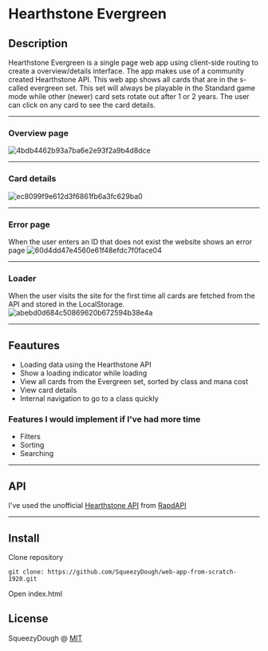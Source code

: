 <!-- Add a link to your live demo in Github Pages 🌐-->
# Hearthstone Evergreen

## Description
Hearthstone Evergreen is a single page web app using client-side routing to create a overview/details interface. The app makes use of a community created Hearthstone API. This web app shows all cards that are in the s-called evergreen set. This set will always be playable in the Standard game mode while other (newer) card sets rotate out after 1 or 2 years. The user can click on any card to see the card details.

------

### Overview page
![4bdb4462b93a7ba6e2e93f2a9b4d8dce](https://user-images.githubusercontent.com/33430653/81810304-ffb99300-9522-11ea-8ca5-ec7f5dda5960.png)

------

### Card details
![ec8099f9e612d3f6861fb6a3fc629ba0](https://user-images.githubusercontent.com/33430653/81810338-106a0900-9523-11ea-85f2-dac4a11e5562.png)

------

### Error page
When the user enters an ID that does not exist the website shows an error page
![60d4dd47e4560e61f48efdc7f0face04](https://user-images.githubusercontent.com/33430653/81810398-2aa3e700-9523-11ea-878c-d108b8340eb3.png)

------

### Loader
When the user visits the site for the first time all cards are fetched from the API and stored in the LocalStorage.
![abebd0d684c50869620b672594b38e4a](https://user-images.githubusercontent.com/33430653/81810500-5626d180-9523-11ea-8444-d4e25ed6cff4.png)

------

## Feautures
- Loading data using the Hearthstone API
- Show a loading indicator while loading
- View all cards from the Evergreen set, sorted by class and mana cost
- View card details
- Internal navigation to go to a class quickly

### Features I would implement if I've had more time
* Filters
* Sorting
* Searching

------

## API
I've used the unofficial [Hearthstone API](https://rapidapi.com/omgvamp/api/hearthstone) from [RapdAPI](https://rapidapi.com/)



------

## Install
Clone repository
```
git clone: https://github.com/SqueezyDough/web-app-from-scratch-1920.git
```
Open index.html

## License
SqueezyDough @ [MIT](https://opensource.org/licenses/MIT)

